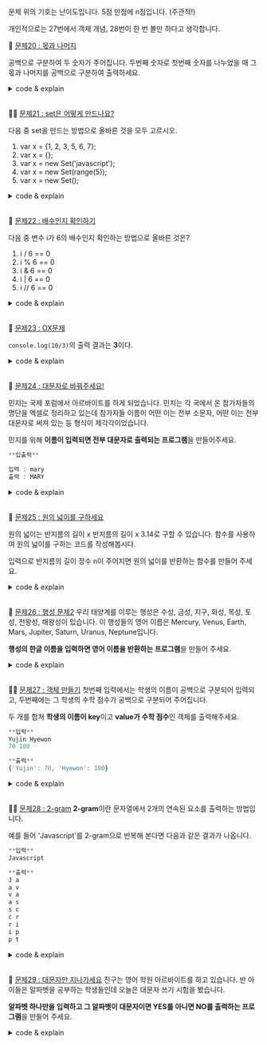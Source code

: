 문제 위의 기호는 난이도입니다. 5점 만점에 n점입니다. (주관적!)

개인적으로는 27번에서 객체 개념, 28번이 한 번 볼만 하다고 생각합니다.

🛑
[문제20 : 몫과 나머지](https://www.notion.so/20-62c820e571564b488e8136d7c1b7c46f)

공백으로 구분하여 두 숫자가 주어집니다.
두번째 숫자로 첫번째 숫자를 나누었을 때 그 몫과 나머지를 공백으로 구분하여 출력하세요.

<details>

<summary>code & explain</summary>

```js
let Nanugi = (a, b) => console.log(parseInt(a / b, 10), a % b);

Nanugi(3, 2);
```

</details>

<br/>


🛑🛑
[문제21 : set은 어떻게 만드나요?](https://www.notion.so/21-set-c8ff3a241cca477ab0c56d7e9a49e6b4)

다음 중 set을 만드는 방법으로 올바른 것을 모두 고르시오.

1)  var x = {1, 2, 3, 5, 6, 7};
2)  var x = {};
3)  var x = new Set('javascript');
4)  var x = new Set(range(5));
5)  var x = new Set();

<details>

<summary>code & explain</summary>

3,5

set은 object형태로 저장되어 있다!

</details>

<br/>



🛑
[문제22 : 배수인지 확인하기](https://www.notion.so/22-1b2b76da2aba48508e89b38d50b1af6c)

다음 중 변수 i가 6의 배수인지 확인하는 방법으로 올바른 것은?

1)  i / 6 == 0
2)  i % 6 == 0
3)  i & 6 == 0
4)  i | 6 == 0
5)  i // 6 == 0

<details>

<summary>code & explain</summary>

2

나머지.. 아시죠?

</details>

<br/>


🛑
[문제23 : OX문제](https://www.notion.so/23-OX-f0a0a6971b1b4a76a7430e0ff128e515)

`console.log(10/3)`의 출력 결과는 **3**이다.

<details>

<summary>code & explain</summary>

X (3.33333333이다)

자바스크립트는 int랑 int가 나뉜다고 int가 나오지 않습니다.

</details>

<br/>



🛑
[문제24 : 대문자로 바꿔주세요!](https://www.notion.so/24-bd6c963c0b294c8fa0b1c98f932dcc28)

민지는 국제 포럼에서 아르바이트를 하게 되었습니다. 민지는 각 국에서 온 참가자들의 명단을 엑셀로 정리하고 있는데 참가자들 이름이 어떤 이는 전부 소문자, 
어떤 이는 전부 대문자로 써져 있는 등 형식이 제각각이었습니다.

민지를 위해 **이름이 입력되면 전부 대문자로 출력되는 프로그램**을 만들어주세요.

```jsx
**입출력**

입력 : mary
출력 : MARY
```

<details>

<summary>code & explain</summary>

```js
let toupper = console.log(prompt("Enter: ").toUpperCase());
```

</details>

<br/>

🛑
[문제25 : 원의 넓이를 구하세요](https://www.notion.so/25-a4d299898a4c4b2fb6615aa57b4c6f6f)

원의 넓이는 반지름의 길이 x 반지름의 길이 x 3.14로 구할 수 있습니다.
함수를 사용하여 원의 넓이를 구하는 코드를 작성해봅시다.

입력으로 반지름의 길이 정수 n이 주어지면 원의 넓이를 반환하는 함수를 만들어 주세요.

<details>

<summary>code & explain</summary>

```js
let GetArea = console.log(Math.pow(+prompt("Enter: "), 2) * 3.14);
```

</details>

<br/>

🛑
[문제26 : 행성 문제2](https://www.notion.so/26-2-a9ae3f90c41c4aef96af9c10f13a1d5d)
우리 태양계를 이루는 행성은 수성, 금성, 지구, 화성, 목성, 토성, 천왕성, 해왕성이 있습니다.
이 행성들의 영어 이름은 Mercury, Venus, Earth, Mars, Jupiter, Saturn, Uranus, Neptune입니다.

**행성의 한글 이름을 입력하면 영어 이름을 반환하는 프로그램**을 만들어 주세요.

<details>

<summary>code & explain</summary>

```js
function GetPlanetEng(planet) {
  let planetK = ["수성", "금성", "지구", "화성", "목성", "토성", "천왕성", "해왕성"]
  let planetE = ["Mercury", "Venus", "Earth", "Mars", "Jupiter", "Saturn", "Uranus", "Neptune"]

  return planetE[planetK.indexOf(planet)];
}
```

</details>

<br/>


🛑🛑
[문제27 : 객체 만들기](https://www.notion.so/27-1bdb95a6719049ceb820538eda42c3a8)
첫번째 입력에서는 학생의 이름이 공백으로 구분되어 입력되고, 두번째에는 그 학생의 수학 점수가 공백으로 구분되어 주어집니다.

두 개를 합쳐 **학생의 이름이 key**이고 **value가 수학 점수**인 객체를 출력해주세요.

```jsx
**입력**
Yujin Hyewon
70 100

**출력**
{'Yujin': 70, 'Hyewon': 100}
```

<details>

<summary>code & explain</summary>

```js
const getObject = function () {
    let name = prompt("Enter the names: ").split(' ');
    let scores = prompt('Enter the scores: ').split(' ');

    return Object.fromEntries(name.map((elem, i) => [elem, Number(scores[i])]));
}

console.log(getObject());
```

</details>

<br/>

🛑🛑
[문제28 : 2-gram](https://www.notion.so/28-2-gram-fb3e43a5c88f4745932844d1ebac7725)
**2-gram**이란 문자열에서 2개의 연속된 요소를 출력하는 방법입니다.

예를 들어 'Javascript'를 2-gram으로 반복해 본다면 다음과 같은 결과가 나옵니다.

```jsx
**입력**
Javascript

**출력**
J a
a v
v a
a s
s c
c r
r i
i p
p t
```

<details>

<summary>code & explain</summary>

```js
const	twoGram = function (str) {
	str.split('').forEach((a, i, arr) => (i + 1 < arr.length) ? console.log(arr[i], arr[i + 1]) : 0);
}

twoGram('Javascript');
```

</details>

<br/>

🛑
[문제29 : 대문자만 지나가세요](https://www.notion.so/29-ef7e9672d0db44efa3e69c4799aea12e)
진구는 영어 학원 아르바이트를 하고 있습니다. 반 아이들은 알파벳을 공부하는 학생들인데 오늘은 대문자 쓰기 시험을 봤습니다.

**알파벳 하나만을 입력하고 그 알파벳이 대문자이면 YES를 아니면 NO를 출력하는 프로그램**을 만들어 주세요.

<details>

<summary>code & explain</summary>

```js
let input = prompt("Enter")
let IsUpperStirng = () => console.log((input == input.toUpperCase()) ? "Yes" : "No")

IsUpperStirng()
```

</details>

<br/>